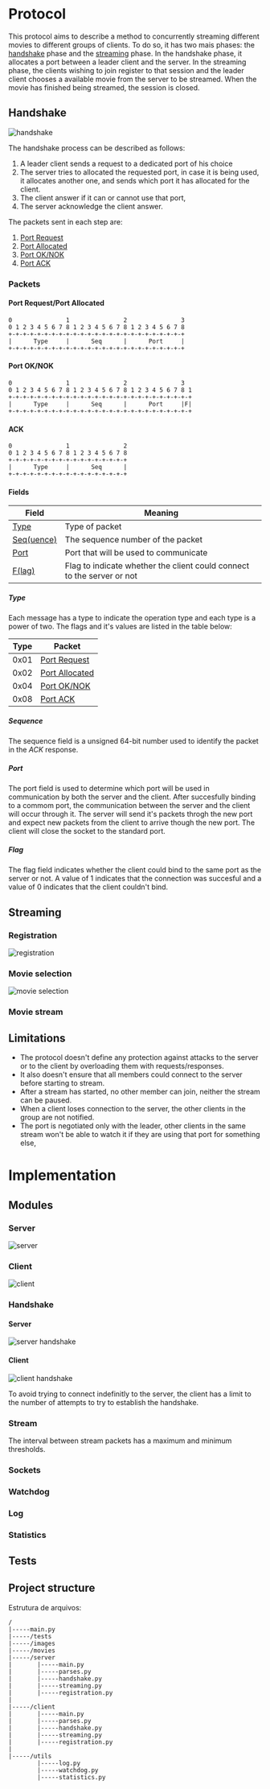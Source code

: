 # Protocol
This protocol aims to describe a method to concurrently streaming different movies
to different groups of clients. To do so, it has two mais phases: the 
[handshake](#handshake) phase and the [streaming](#streaming) phase. In the handshake 
phase, it allocates a port between a leader client and the server. 
In the streaming phase, the clients wishing to join register to that session 
and the leader client chooses a available movie from the server to be streamed.
When the movie has finished being streamed, the session is closed.

## Handshake
![handshake](./images/port-negotiation.png)

The handshake process can be described as follows:
1. A leader client sends a request to a dedicated port of his choice
2. The server tries to allocated the requested port, in case it is being used,
   it allocates another one, and sends which port it has allocated for the
   client.
3. The client answer if it can or cannot use that port,
4. The server acknowledge the client answer.

The packets sent in each step are:
1. [Port Request](#port-request/port-allocated)
2. [Port Allocated](#port-request/port-allocated)
3. [Port OK/NOK](#port-ok/nok)
4. [Port ACK](#ack)

### Packets
#### Port Request/Port Allocated
```
0               1               2               3
0 1 2 3 4 5 6 7 8 1 2 3 4 5 6 7 8 1 2 3 4 5 6 7 8
+-+-+-+-+-+-+-+-+-+-+-+-+-+-+-+-+-+-+-+-+-+-+-+-+
|      Type     |      Seq      |      Port     |
+-+-+-+-+-+-+-+-+-+-+-+-+-+-+-+-+-+-+-+-+-+-+-+-+
``` 
#### Port OK/NOK
```
0               1               2               3
0 1 2 3 4 5 6 7 8 1 2 3 4 5 6 7 8 1 2 3 4 5 6 7 8 1
+-+-+-+-+-+-+-+-+-+-+-+-+-+-+-+-+-+-+-+-+-+-+-+-+-+
|      Type     |      Seq      |      Port     |F|
+-+-+-+-+-+-+-+-+-+-+-+-+-+-+-+-+-+-+-+-+-+-+-+-+-+
```

#### ACK
```
0               1               2 
0 1 2 3 4 5 6 7 8 1 2 3 4 5 6 7 8 
+-+-+-+-+-+-+-+-+-+-+-+-+-+-+-+-+
|      Type     |      Seq      |
+-+-+-+-+-+-+-+-+-+-+-+-+-+-+-+-+
```

#### Fields
| Field | Meaning |
|------ | ------- |
| [Type](#type) | Type of packet |
| [Seq(uence)](#seq) | The sequence number of the packet |
| [Port](#port) | Port that will be used to communicate |
| [F(lag)](#flag) | Flag to indicate whether the client could connect to the server or not |

##### Type
Each message has a type to indicate the operation type and each type is a power of
two. The flags and it's values are listed in the table below:

| Type | Packet |
| --- | ------ |
| 0x01 | [Port Request](#port-request/port-allocated) |
| 0x02 | [Port Allocated](#port-request/port-allocated) |
| 0x04 | [Port OK/NOK](#port-ok/nok) |
| 0x08 | [Port ACK](#ack) |

##### Sequence
The sequence field is a unsigned 64-bit number used to identify the packet in the *ACK* response.

##### Port
The port field is used to determine which port
will be used in communication by both the server and the client. After
succesfully binding to a commom port, the communication between the server and
the client will occur through it. The server will send it's packets throgh the
new port and expect new packets from the client to arrive though the new port. 
The client will close the socket to the standard port.

##### Flag
The flag field indicates whether the client could
bind to the same port as the server or not. A value of 1 indicates that the
connection was succesful and a value of 0 indicates that the client couldn't
bind.

## Streaming
### Registration
![registration](./images/registration.png)

### Movie selection
![movie selection](./images/movie-selection.png)

### Movie stream

## Limitations
* The protocol doesn't define any protection against attacks to the server or to 
the client by overloading them with requests/responses.
* It also doesn't ensure that all members could connect to the server before
  starting to stream.
* After a stream has started, no other member can join, neither the stream can be
  paused.
* When a client loses connection to the server, the other clients in the group
  are not notified.
* The port is negotiated only with the leader, other clients in the same stream
  won't be able to watch it if they are using that port for something else,

# Implementation
## Modules
### Server
![server](./images/server.png)

### Client
![client](./images/client.png)

### Handshake
#### Server
![server handshake](./images/handshake-server.png)

#### Client
![client handshake](./images/handshake-client.png)

To avoid trying to connect indefinitly to the server, the client has a limit to
the number of attempts to try to establish the handshake.

### Stream
The interval between stream packets has a maximum and minimum thresholds.

### Sockets
### Watchdog
### Log
### Statistics

## Tests
## Project structure
Estrutura de arquivos:
```
/ 
|-----main.py 
|-----/tests
|-----/images
|-----/movies
|-----/server
|       |-----main.py
|       |-----parses.py
|       |-----handshake.py
|       |-----streaming.py
|       |-----registration.py
|
|-----/client
|       |-----main.py
|       |-----parses.py
|       |-----handshake.py
|       |-----streaming.py
|       |-----registration.py
|
|-----/utils
        |-----log.py
        |-----watchdog.py
        |-----statistics.py
```

